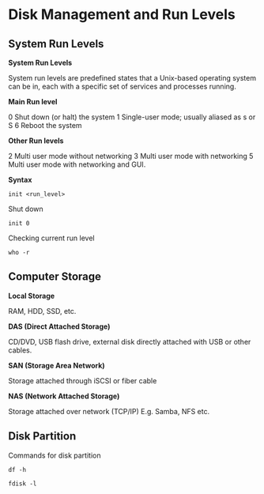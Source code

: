 # Disk Management and Run Levels

## System Run Levels

**System Run Levels**

System run levels are predefined states that a Unix-based operating system can be in, each with a specific set of services and processes running.

**Main Run level**

0 Shut down (or halt) the system
1 Single-user mode; usually aliased as s or S
6 Reboot the system

**Other Run levels**

2 Multi user mode without networking
3 Multi user mode with networking
5 Multi user mode with networking and GUI.

**Syntax**

```
init <run_level>
```

Shut down

```
init 0
```

Checking current run level

```
who -r
```

## Computer Storage

**Local Storage**

RAM, HDD, SSD, etc.

**DAS (Direct Attached Storage)**

CD/DVD, USB flash drive, external disk directly attached with USB or other cables.

**SAN (Storage Area Network)**

Storage attached through iSCSI or fiber cable

**NAS (Network Attached Storage)**

Storage attached over network (TCP/IP)
E.g. Samba, NFS etc.

## Disk Partition

Commands for disk partition

```
df -h
```

```
fdisk -l
```